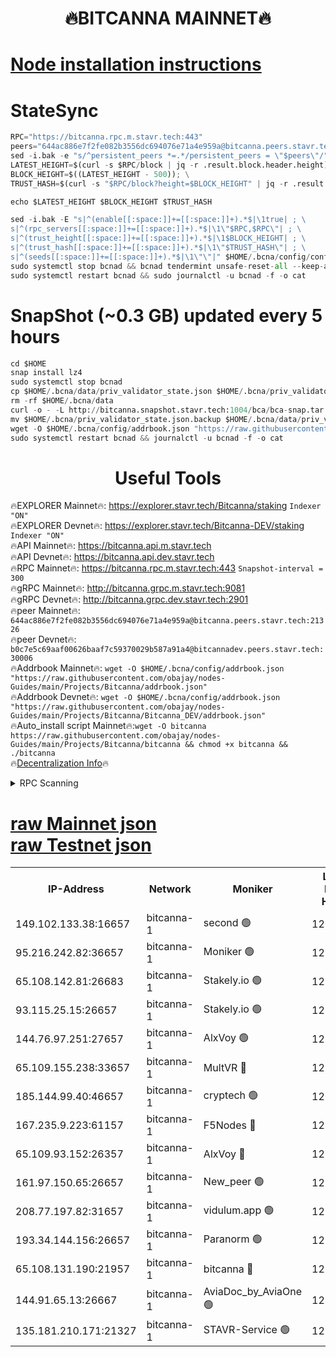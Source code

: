 <h1 align="center"> 🔥BITCANNA MAINNET🔥</h1>


[Node installation instructions](https://github.com/obajay/nodes-Guides/tree/main/Projects/Bitcanna)
=

# StateSync
```python
RPC="https://bitcanna.rpc.m.stavr.tech:443"
peers="644ac886e7f2fe082b3556dc694076e71a4e959a@bitcanna.peers.stavr.tech:21326"
sed -i.bak -e "s/^persistent_peers *=.*/persistent_peers = \"$peers\"/" $HOME/.bcna/config/config.toml
LATEST_HEIGHT=$(curl -s $RPC/block | jq -r .result.block.header.height); \
BLOCK_HEIGHT=$((LATEST_HEIGHT - 500)); \
TRUST_HASH=$(curl -s "$RPC/block?height=$BLOCK_HEIGHT" | jq -r .result.block_id.hash)

echo $LATEST_HEIGHT $BLOCK_HEIGHT $TRUST_HASH

sed -i.bak -E "s|^(enable[[:space:]]+=[[:space:]]+).*$|\1true| ; \
s|^(rpc_servers[[:space:]]+=[[:space:]]+).*$|\1\"$RPC,$RPC\"| ; \
s|^(trust_height[[:space:]]+=[[:space:]]+).*$|\1$BLOCK_HEIGHT| ; \
s|^(trust_hash[[:space:]]+=[[:space:]]+).*$|\1\"$TRUST_HASH\"| ; \
s|^(seeds[[:space:]]+=[[:space:]]+).*$|\1\"\"|" $HOME/.bcna/config/config.toml
sudo systemctl stop bcnad && bcnad tendermint unsafe-reset-all --keep-addr-book
sudo systemctl restart bcnad && sudo journalctl -u bcnad -f -o cat
```
# SnapShot (~0.3 GB) updated every 5 hours
```python
cd $HOME
snap install lz4
sudo systemctl stop bcnad
cp $HOME/.bcna/data/priv_validator_state.json $HOME/.bcna/priv_validator_state.json.backup
rm -rf $HOME/.bcna/data
curl -o - -L http://bitcanna.snapshot.stavr.tech:1004/bca/bca-snap.tar.lz4 | lz4 -c -d - | tar -x -C $HOME/.bcna --strip-components 2
mv $HOME/.bcna/priv_validator_state.json.backup $HOME/.bcna/data/priv_validator_state.json
wget -O $HOME/.bcna/config/addrbook.json "https://raw.githubusercontent.com/obajay/nodes-Guides/main/Projects/Bitcanna/addrbook.json"
sudo systemctl restart bcnad && journalctl -u bcnad -f -o cat
```

 <h1 align="center"> Useful Tools</h1>

🔥EXPLORER Mainnet🔥:    https://explorer.stavr.tech/Bitcanna/staking          `Indexer "ON"` \
🔥EXPLORER Devnet🔥:     https://explorer.stavr.tech/Bitcanna-DEV/staking     `Indexer "ON"` \
🔥API Mainnet🔥:         https://bitcanna.api.m.stavr.tech \
🔥API Devnet🔥:          https://bitcanna.api.dev.stavr.tech \
🔥RPC Mainnet🔥:         https://bitcanna.rpc.m.stavr.tech:443         `Snapshot-interval = 300` \
🔥gRPC Mainnet🔥:        http://bitcanna.grpc.m.stavr.tech:9081 \
🔥gRPC Devnet🔥:         http://bitcanna.grpc.dev.stavr.tech:2901 \
🔥peer Mainnet🔥:        `644ac886e7f2fe082b3556dc694076e71a4e959a@bitcanna.peers.stavr.tech:21326` \
🔥peer Devnet🔥:         `b0c7e5c69aaf00626baaf7c59370029b587a91a4@bitcannadev.peers.stavr.tech:30006` \
🔥Addrbook Mainnet🔥:    ```wget -O $HOME/.bcna/config/addrbook.json "https://raw.githubusercontent.com/obajay/nodes-Guides/main/Projects/Bitcanna/addrbook.json"``` \
🔥Addrbook Devnet🔥:    ```wget -O $HOME/.bcna/config/addrbook.json "https://raw.githubusercontent.com/obajay/nodes-Guides/main/Projects/Bitcanna/Bitcanna_DEV/addrbook.json"``` \
🔥Auto_install script Mainnet🔥:```wget -O bitcanna https://raw.githubusercontent.com/obajay/nodes-Guides/main/Projects/Bitcanna/bitcanna && chmod +x bitcanna && ./bitcanna``` \
🔥[Decentralization Info](https://github.com/obajay/StateSync-snapshots/tree/main/Projects/Bitcanna/Decentralization)🔥


<details>
<summary>RPC Scanning</summary>

<h2 align="center"> We scan nodes in real time every 4 hours. And we provide the final result of RPC endpoints.
We cannot influence the operation of these nodes in any way. </h2>


```python
If Voting Power is higher than 0 --> then the Node is a validator of the network and may be subject to attack and be a potential threat to the chain.
```
```python
We marked such validators with a red symbol
```

</details>

[raw Mainnet json](https://rpc-check.bcam.stavr.tech/bcam/rpc-bcam-result.json) \
[raw Testnet json](https://github.com/obajay/StateSync-snapshots/tree/main/Projects/Bitcanna/Rpc-Check-Testnet)
=



<table><tr><th>IP-Address</th><th>Network</th><th>Moniker</th><th>Latest Block Height</th><th>Earliest Block Height</th><th>Catching Up</th><th>Tx Index</th><th>Voting Power</th><th>Scan Time</th></tr><tr><td>149.102.133.38:16657</td><td>bitcanna-1</td><td>second 🟢</td><td>12798676</td><td>1</td><td>False</td><td>on</td><td>0</td><td>2024-02-29T08:11:22.755037440UTC</td></tr><tr><td>95.216.242.82:36657</td><td>bitcanna-1</td><td>Moniker 🟢</td><td>12798666</td><td>5776907</td><td>False</td><td>on</td><td>0</td><td>2024-02-29T08:10:20.688186586UTC</td></tr><tr><td>65.108.142.81:26683</td><td>bitcanna-1</td><td>Stakely.io 🟢</td><td>12798670</td><td>6152001</td><td>False</td><td>on</td><td>0</td><td>2024-02-29T08:10:44.526245949UTC</td></tr><tr><td>93.115.25.15:26657</td><td>bitcanna-1</td><td>Stakely.io 🟢</td><td>12798669</td><td>6520001</td><td>False</td><td>on</td><td>0</td><td>2024-02-29T08:10:40.118673303UTC</td></tr><tr><td>144.76.97.251:27657</td><td>bitcanna-1</td><td>AlxVoy 🟢</td><td>12798675</td><td>8805201</td><td>False</td><td>on</td><td>0</td><td>2024-02-29T08:11:12.223748487UTC</td></tr><tr><td>65.109.155.238:33657</td><td>bitcanna-1</td><td>MultVR 🔴</td><td>12798671</td><td>9933415</td><td>False</td><td>on</td><td>353620</td><td>2024-02-29T08:10:52.159227489UTC</td></tr><tr><td>185.144.99.40:46657</td><td>bitcanna-1</td><td>cryptech 🟢</td><td>12798665</td><td>11528001</td><td>False</td><td>on</td><td>0</td><td>2024-02-29T08:10:16.302996903UTC</td></tr><tr><td>167.235.9.223:61157</td><td>bitcanna-1</td><td>F5Nodes 🔴</td><td>12798672</td><td>12084001</td><td>False</td><td>on</td><td>570</td><td>2024-02-29T08:10:54.454544418UTC</td></tr><tr><td>65.109.93.152:26357</td><td>bitcanna-1</td><td>AlxVoy 🔴</td><td>12798677</td><td>12109301</td><td>False</td><td>on</td><td>1391803</td><td>2024-02-29T08:11:23.297063744UTC</td></tr><tr><td>161.97.150.65:26657</td><td>bitcanna-1</td><td>New_peer 🟢</td><td>12798670</td><td>12254001</td><td>False</td><td>on</td><td>0</td><td>2024-02-29T08:10:44.838568106UTC</td></tr><tr><td>208.77.197.82:31657</td><td>bitcanna-1</td><td>vidulum.app 🟢</td><td>12798670</td><td>12386934</td><td>False</td><td>on</td><td>0</td><td>2024-02-29T08:10:47.674256250UTC</td></tr><tr><td>193.34.144.156:26657</td><td>bitcanna-1</td><td>Paranorm 🟢</td><td>12798673</td><td>12697701</td><td>False</td><td>on</td><td>0</td><td>2024-02-29T08:11:01.125209932UTC</td></tr><tr><td>65.108.131.190:21957</td><td>bitcanna-1</td><td>bitcanna 🔴</td><td>12798672</td><td>12698672</td><td>False</td><td>on</td><td>419377</td><td>2024-02-29T08:10:58.831485789UTC</td></tr><tr><td>144.91.65.13:26667</td><td>bitcanna-1</td><td>AviaDoc_by_AviaOne 🟢</td><td>12798673</td><td>12793001</td><td>False</td><td>on</td><td>0</td><td>2024-02-29T08:11:09.652788457UTC</td></tr><tr><td>135.181.210.171:21327</td><td>bitcanna-1</td><td>STAVR-Service 🟢</td><td>12798675</td><td>12796501</td><td>False</td><td>on</td><td>0</td><td>2024-02-29T08:11:11.989723525UTC</td></tr></table>
